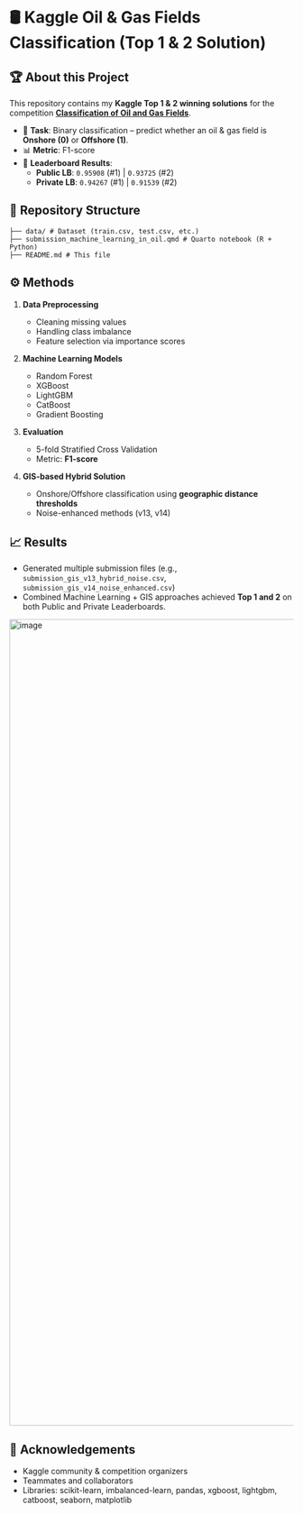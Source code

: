# 🛢️ Kaggle Oil & Gas Fields Classification (Top 1 & 2 Solution)

## 🏆 About this Project
This repository contains my **Kaggle Top 1 & 2 winning solutions** for the competition **[Classification of Oil and Gas Fields](https://www.kaggle.com/competitions/classification-of-oil-and-gas-fields/overview)**.

- 🎯 **Task**: Binary classification – predict whether an oil & gas field is **Onshore (0)** or **Offshore (1)**.
- 📊 **Metric**: F1-score
- 🥇 **Leaderboard Results**:  
  - **Public LB**: `0.95908` (#1) | `0.93725` (#2)  
  - **Private LB**: `0.94267` (#1) | `0.91539` (#2)


## 📂 Repository Structure
```
├── data/ # Dataset (train.csv, test.csv, etc.)
├── submission_machine_learning_in_oil.qmd # Quarto notebook (R + Python)
├── README.md # This file
```

## ⚙️ Methods
1. **Data Preprocessing**
   - Cleaning missing values
   - Handling class imbalance
   - Feature selection via importance scores

2. **Machine Learning Models**
   - Random Forest
   - XGBoost
   - LightGBM
   - CatBoost
   - Gradient Boosting

3. **Evaluation**
   - 5-fold Stratified Cross Validation
   - Metric: **F1-score**

4. **GIS-based Hybrid Solution**
   - Onshore/Offshore classification using **geographic distance thresholds**
   - Noise-enhanced methods (v13, v14)

## 📈 Results
- Generated multiple submission files (e.g., `submission_gis_v13_hybrid_noise.csv`, `submission_gis_v14_noise_enhanced.csv`)
- Combined Machine Learning + GIS approaches achieved **Top 1 and 2** on both Public and Private Leaderboards.
<img width="2559" height="1431" alt="image" src="https://github.com/user-attachments/assets/6cee8ccd-7410-481e-b4a9-350ba59026cc" />


## 🙌 Acknowledgements
- Kaggle community & competition organizers
- Teammates and collaborators
- Libraries: scikit-learn, imbalanced-learn, pandas, xgboost, lightgbm, catboost, seaborn, matplotlib




